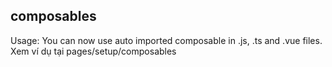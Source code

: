 ## composables

Usage: You can now use auto imported composable in .js, .ts and .vue files. Xem ví dụ tại pages/setup/composables